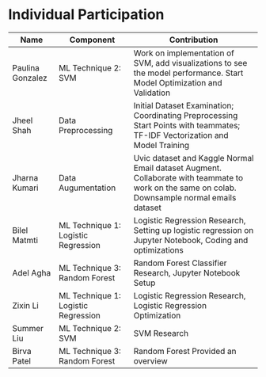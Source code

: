 # Individual Participation

| Name             | Component                           | Contribution                                                                                                                                   |
| ---------------- | ----------------------------------- | ---------------------------------------------------------------------------------------------------------------------------------------------- |
| Paulina Gonzalez | ML Technique 2: SVM                 | Work on implementation of SVM, add visualizations to see the model performance. Start Model Optimization and Validation                        |
| Jheel Shah       | Data Preprocessing                  | Initial Dataset Examination; Coordinating Preprocessing Start Points with teammates; TF-IDF Vectorization and Model Training                   |
| Jharna Kumari    | Data Augumentation                  | Uvic dataset and Kaggle Normal Email dataset Augment. Collaborate with teammate to work on the same on colab. Downsample normal emails dataset |
| Bilel Matmti     | ML Technique 1: Logistic Regression | Logistic Regression Research, Setting up logistic regression on Jupyter Notebook, Coding and optimizations                                     |
| Adel Agha        | ML Technique 3: Random Forest       | Random Forest Classifier Research, Jupyter Notebook Setup                                                                                      |
| Zixin Li         | ML Technique 1: Logistic Regression | Logistic Regression Research, Logistic Regression Optimization                                                                                 |
| Summer Liu       | ML Technique 2: SVM                 | SVM Research                                                                                                                                   |
| Birva Patel      | ML Technique 3: Random Forest       | Random Forest Provided an overview                                                                                                             |
